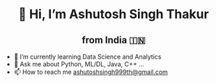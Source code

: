 <h1 align="center">👋 Hi, I’m Ashutosh Singh Thakur</h1>
<h2 align="center">from India 🇮🇳</h2>

- 🌱 I’m currently learning Data Science and Analytics  <br>
- 💬 Ask me about Python, ML/DL, Java, C++ ...  <br>
- 📫 How to reach me ashutoshsingh999th@gmail.com

<!---
Ashutosh-Singh-Thakur/Ashutosh-Singh-Thakur is a ✨ special ✨ repository because its `README.md` (this file) appears on your GitHub profile.
You can click the Preview link to take a look at your changes.
--->
